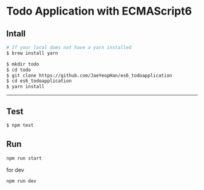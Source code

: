 # Todo Application with ECMAScript6

## Intall
```bash
# If your local does not have a yarn installed
$ brew install yarn

$ mkdir todo
$ cd todo
$ git clone https://github.com/JaeYeopHan/es6_todoapplication
$ cd es6_todoapplication
$ yarn install
```
---

## Test
```bash
$ npm test
```
## Run
```bash
npm run start
```
for dev
```bash
npm run dev
```